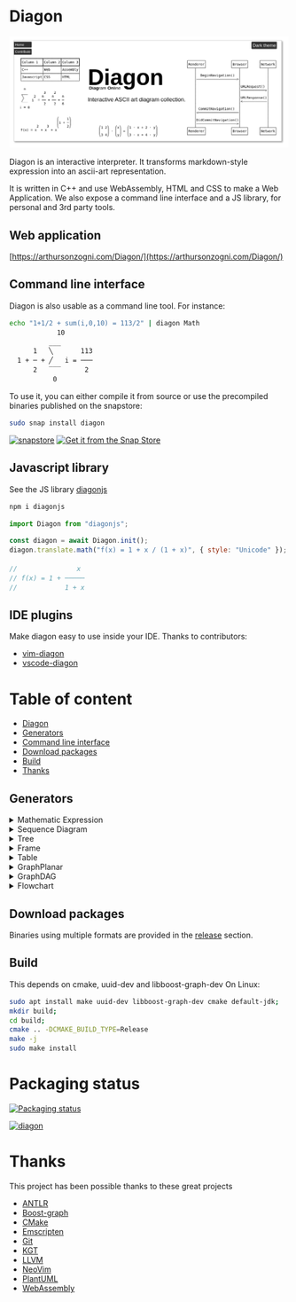 # Diagon

[![logo](./tools/logo.png)](https://arthursonzogni.com/Diagon/)

Diagon is an interactive interpreter. It transforms markdown-style expression
into an ascii-art representation.

It is written in C++ and use WebAssembly, HTML and CSS to make a Web
Application.
We also expose a command line interface and a JS library, for personal and 3rd party tools.

## Web application

[https://arthursonzogni.com/Diagon/](https://arthursonzogni.com/Diagon/)

## Command line interface

Diagon is also usable as a command line tool.
For instance:
```bash
echo "1+1/2 + sum(i,0,10) = 113/2" | diagon Math
            10         
          ___        
      1   ╲       113
  1 + ─ + ╱   i = ───
      2   ‾‾‾      2 
           0         
```
To use it, you can either compile it from source or use the precompiled binaries published on the snapstore:
~~~bash
sudo snap install diagon
~~~
[![snapstore](https://snapcraft.io/diagon/badge.svg)](https://snapcraft.io/diagon)
[![Get it from the Snap Store](https://snapcraft.io/static/images/badges/en/snap-store-white.svg)](https://snapcraft.io/diagon) 

## Javascript library
See the JS library [diagonjs](https://github.com/elmouradiaminedev/diagonjs)
```bash
npm i diagonjs
```
```js
import Diagon from "diagonjs";
```
```js
const diagon = await Diagon.init();
diagon.translate.math("f(x) = 1 + x / (1 + x)", { style: "Unicode" });

//               x
// f(x) = 1 + ─────
//            1 + x
```

## IDE plugins

Make diagon easy to use inside your IDE. Thanks to contributors:
- [vim-diagon](https://github.com/willchao612/vim-diagon)
- [vscode-diagon](https://github.com/ElmouradiAmine/vscode-diagon)

# Table of content
 * [Diagon](#diagon)
 * [Generators](#generators)
 * [Command line interface](#command-line-interface)
 * [Download packages](#download-packages)
 * [Build](#build)
 * [Thanks](#thanks)

## Generators

<details>
   <summary>Mathematic Expression</summary>

### Mathematic Expression
input:
~~~
f(x) = 1 + x / (1 + x)
~~~

output (Unicode):
~~~
             x  
f(x) = 1 + ─────
           1 + x
~~~

input:
~~~
sqrt(1+sqrt(1+x/2))
~~~

output (Unicode)
~~~
     _____________
    ╱        _____
   ╱        ╱    x
  ╱  1 +   ╱ 1 + ─
╲╱       ╲╱      2
~~~

input:
~~~
f(x) = 1 + x^2 + x^3 + x^(1+1/2)
~~~

output (Unicode):
~~~
                      ⎛    1⎞
                      ⎜1 + ─⎟
            2    3    ⎝    2⎠
f(x) = 1 + x  + x  + x       
~~~

input:
~~~
sum(i^2,i=0,n) = n^3/2+n^2/2+n/6
~~~

output (Unicode):
~~~
  n                   
 ___        3    2    
 ╲     2   n    n    n
 ╱    i  = ── + ── + ─
 ‾‾‾        2    2   6
i = 0                 
~~~

input:
~~~
int(x^2/2 * dx ,0,1) = 1/6
~~~

output (Unicode):
~~~
1            
⌠  2         
⎮ x         1
⎮ ── ⋅ dx = ─
⌡  2        6
0            
~~~

input:
~~~
[a;b] + [c;d] = [a+c; b+d]
~~~

output (Unicode):
~~~
⎛a⎞   ⎛c⎞   ⎛a + c⎞
⎜ ⎟ + ⎜ ⎟ = ⎜     ⎟
⎝b⎠   ⎝d⎠   ⎝b + d⎠
~~~

input:
~~~
[1,2;3,4] * [x;y] = [1*x+2*y; 3*x+4*y]
~~~

~~~
⎛1 2⎞   ⎛x⎞   ⎛1 ⋅ x + 2 ⋅ y⎞
⎜   ⎟ ⋅ ⎜ ⎟ = ⎜             ⎟
⎝3 4⎠   ⎝y⎠   ⎝3 ⋅ x + 4 ⋅ y⎠
~~~

</details>

<details>
   <summary> Sequence Diagram </summary>

### Sequence Diagram

input
~~~
Alice -> Bob: Hello Bob!
Alice <- Bob: Hello Alice!
~~~

Output (Unicode)
~~~
┌─────┐       ┌───┐
│Alice│       │Bob│
└──┬──┘       └─┬─┘
   │            │  
   │ Hello Bob! │  
   │───────────>│  
   │            │  
   │Hello Alice!│  
   │<───────────│  
┌──┴──┐       ┌─┴─┐
│Alice│       │Bob│
└─────┘       └───┘
~~~

Input
~~~
Renderer -> Browser: BeginNavigation()
Browser -> Network: URLRequest()
Browser <- Network: URLResponse()
Renderer <- Browser: CommitNavigation()
Renderer -> Browser: DidCommitNavigation()
~~~

Output (Unicode)
~~~
 ┌────────┐            ┌───────┐     ┌───────┐
 │Renderer│            │Browser│     │Network│
 └───┬────┘            └───┬───┘     └───┬───┘
     │                     │             │    
     │  BeginNavigation()  │             │    
     │────────────────────>│             │    
     │                     │             │    
     │                     │URLRequest() │    
     │                     │────────────>│    
     │                     │             │    
     │                     │URLResponse()│    
     │                     │<────────────│    
     │                     │             │    
     │ CommitNavigation()  │             │    
     │<────────────────────│             │    
     │                     │             │    
     │DidCommitNavigation()│             │    
     │────────────────────>│             │    
 ┌───┴────┐            ┌───┴───┐     ┌───┴───┐
 │Renderer│            │Browser│     │Network│
 └────────┘            └───────┘     └───────┘
~~~


Input
~~~
1) Renderer -> Browser: Message 1
2) Renderer <- Browser: Message 2

Renderer: 1<2
Browser: 2<1
~~~

Output (Unicode)
~~~
 ┌────────┐┌───────┐
 │Renderer││Browser│
 └───┬────┘└───┬───┘
     │         │    
     │──┐      │    
     │Message 2│    
     │<────────│    
     │  │      │    
     │Message 1│    
     │  └─────>│    
 ┌───┴────┐┌───┴───┐
 │Renderer││Browser│
 └────────┘└───────┘
~~~
   
</details>
   
<details>
   <summary>Tree</summary>

### Tree

Input
~~~
Linux
  Android
  Debian
    Ubuntu
      Lubuntu
      Kubuntu
      Xubuntu
      Xubuntu
    Mint
  Centos
  Fedora
~~~

Output (Style Unicode 1)
~~~
Linux
 ├─Android
 ├─Debian
 │  ├─Ubuntu
 │  │  ├─Lubuntu
 │  │  ├─Kubuntu
 │  │  ├─Xubuntu
 │  │  └─Xubuntu
 │  └─Mint
 ├─Centos
 └─Fedora
~~~

Output (Style ASCII 2)
~~~
Linux
 +--Android
 +--Debian
 |   +--Ubuntu
 |   |   +--Lubuntu
 |   |   +--Kubuntu
 |   |   +--Xubuntu
 |   |   `--Xubuntu
 |   `--Mint
 +--Centos
 `--Fedora
~~~

Output (Style Unicode right top)
~~~
───Linux─┬─Android
         ├─Debian─┬─Ubuntu─┬─Lubuntu
         │        │        ├─Kubuntu
         │        │        ├─Xubuntu
         │        │        └─Xubuntu
         │        └─Mint
         ├─Centos
         └─Fedora
~~~

Output (Style Unicode right center)
~~~
         ┌─Android
         │                 ┌─Lubuntu
         │                 ├─Kubuntu
         ├─Debian─┬─Ubuntu─┼─Xubuntu
───Linux─┤        │        └─Xubuntu
         │        └─Mint
         ├─Centos
         └─Fedora
~~~

</details>
<details>
   <summary>Frame</summary>

### Frame

Input
~~~
#include <iostream>
using namespace std;

int main() 
{
    cout << "Hello, World!";
    return 0;
}
~~~

Output
~~~
┌─┬────────────────────────────┐
│1│#include <iostream>         │
│2│using namespace std;        │
│3│                            │
│4│int main()                  │
│5│{                           │
│6│    cout << "Hello, World!";│
│7│    return 0;               │
│8│}                           │
└─┴────────────────────────────┘
~~~

</details>
<details>
   <summary>Table</summary>

Input
~~~
Column 1,Column 2,Column 3
C++,Web,Assembly
Javascript,CSS,HTML
~~~

Output (Style Unicode)
~~~
┌──────────┬────────┬────────┐
│Column 1  │Column 2│Column 3│
├──────────┼────────┼────────┤
│C++       │Web     │Assembly│
├──────────┼────────┼────────┤
│Javascript│CSS     │HTML    │
└──────────┴────────┴────────┘
~~~

</details>

<details>
   <summary>GraphPlanar</summary>

### GraphPlanar


Input
~~~
if -> "then A" -> end
if -> "then B" -> end
end -> loop -> if
~~~

Output (Unicode)
~~~
┌──────────┐     
│    if    │     
└△─┬──────┬┘     
 │ │     ┌▽─────┐
 │ │     │then A│
 │ │     └┬─────┘
 │┌▽─────┐│      
 ││then B││      
 │└┬─────┘│      
 │┌▽──────▽─┐    
 ││   end   │    
 │└┬────────┘    
┌┴─▽─┐           
│loop│           
└────┘           
~~~
   
</details>
   
<details>
   <summary>GraphDAG</summary>

### GraphDAG

Input:
```
socks -> shoes    
underwear -> shoes
underwear -> pants
pants -> shoes    
pants -> belt     
belt -> jacket    
shirt -> belt     
shirt -> tie      
tie -> jacket     
```

Output:
```
┌─────┐┌─────────┐┌─────┐     
│socks││underwear││shirt│     
└┬────┘└┬─┬──────┘└┬─┬──┘     
 │      │┌▽─────┐  │┌▽───────┐
 │      ││pants │  ││tie     │
 │      │└┬──┬──┘  │└┬───────┘
┌▽──────▽─▽┐┌▽─────▽┐│        
│shoes     ││belt   ││        
└──────────┘└┬──────┘│        
┌────────────▽───────▽┐       
│jacket               │       
└─────────────────────┘       
```
     
Input:
```
chrome -> content  
chrome -> blink    
chrome -> base     
                   
content -> blink   
content -> net     
content -> base    
                   
blink -> v8        
blink -> CC        
blink -> WTF       
blink -> skia      
blink -> base      
blink -> net       
                   
weblayer -> content
weblayer -> chrome 
weblayer -> base   
                   
net -> base        
WTF -> base        
```

Output
```
┌────────┐                     
│weblayer│                     
└┬─┬─┬───┘                     
 │ │┌▽────────────────────────┐
 │ ││chrome                   │
 │ │└┬─────┬─────────────────┬┘
 │┌▽─▽────┐│                 │ 
 ││content││                 │ 
 │└┬─┬─┬──┘│                 │ 
 │ │ │┌▽───▽──────────────┐  │ 
 │ │ ││blink              │  │ 
 │ │ │└┬──┬───┬─┬───┬───┬─┘  │ 
 │ │┌▽─▽┐┌▽──┐│┌▽─┐┌▽─┐┌▽───┐│ 
 │ ││net││WTF│││v8││CC││skia││ 
 │ │└┬──┘└┬──┘│└──┘└──┘└────┘│ 
┌▽─▽─▽────▽───▽──────────────▽┐
│base                         │
└─────────────────────────────┘
```

Input:
```
random -> pool_urbg              
random -> nonsecure_base         
random -> seed_sequence          
random -> distribution           
                                 
nonsecure_base -> pool_urbg      
nonsecure_base -> salted_seed_seq
                                 
seed_sequence -> pool_urbg       
seed_sequence -> salted_seed_seq 
seed_sequence -> seed_material   
                                 
distribution -> strings          
                                 
pool_urbg -> seed_material       
                                 
salted_seed_seq -> seed_material 
                                 
seed_material -> strings         
```

Output:
```
┌───────────────────────────────┐             
│random                         │             
└┬─────────────┬─────────────┬─┬┘             
┌▽───────────┐┌▽────────────┐│┌▽─────────────┐
│distribution││seed_sequence│││nonsecure_base│
└┬───────────┘└┬───┬───────┬┘│└┬┬────────────┘
 │             │  ┌│───────│─│─│┘             
 │ ┌───────────┘  ││       │ │┌┘              
 │ │┌─────────────▽▽┐┌─────▽─▽▽┐              
 │ ││salted_seed_seq││pool_urbg│              
 │ │└┬──────────────┘└┬────────┘              
 │┌▽─▽────────────────▽┐                      
 ││seed_material       │                      
 │└┬───────────────────┘                      
┌▽─▽────┐                                     
│strings│                                     
└───────┘                                     
```
   
</details>

<details>
   <summary>Flowchart</summary>

### Flowchart

Input:
```
if ("DO YOU UNDERSTAND FLOW CHARTS?")                
  "GOOD!";                                           
else if ("OKAY, YOU SEE THE LINE LABELED 'YES'?") {  
  if ("... AND YOU CAN SEE THE ONES LABELED 'NO'?") {
    "GOOD";                                          
  } else {                                           
    if ("BUT YOU JUST FOLLOWED THEM TWICE?")         
      noop;                                          
    else                                             
      noop;                                          
    "(THAT WASN'T A QUESTION)";                      
    "SCREW IT"                                       
  }                                                  
} else {                                             
  if ("BUT YOU SEE THE ONES LABELED 'NO'?") {        
    return "WAIT, WHAT?";                            
  } else {                                           
    "LISTEN.";                                       
    return "I HATE YOU";                             
  }                                                  
}                                                    
                                                     
"LET'S GO DRING";                                    
"HEY, I SHOULD TRY INSTALLING FREEBSD!"              
```

Output:
```
   _________________                                                              
  ╱                 ╲                                                     ┌─────┐ 
 ╱ DO YOU UNDERSTAND ╲____________________________________________________│GOOD!│ 
 ╲ FLOW CHARTS?      ╱yes                                                 └──┬──┘ 
  ╲_________________╱                                                        │    
           │no                                                               │    
  _________▽_________                    ______________________              │    
 ╱                   ╲                  ╱                      ╲    ┌────┐   │    
╱ OKAY, YOU SEE THE   ╲________________╱ ... AND YOU CAN SEE    ╲___│GOOD│   │    
╲ LINE LABELED 'YES'? ╱yes             ╲ THE ONES LABELED 'NO'? ╱yes└──┬─┘   │    
 ╲___________________╱                  ╲______________________╱       │     │    
           │no                                     │no                 │     │    
   ________▽_________                     _________▽__________         │     │    
  ╱                  ╲    ┌───────────┐  ╱                    ╲        │     │    
 ╱ BUT YOU SEE THE    ╲___│WAIT, WHAT?│ ╱ BUT YOU JUST         ╲___    │     │    
 ╲ ONES LABELED 'NO'? ╱yes└───────────┘ ╲ FOLLOWED THEM TWICE? ╱yes│   │     │    
  ╲__________________╱                   ╲____________________╱    │   │     │    
           │no                                     │no             │   │     │    
       ┌───▽───┐                                   │               │   │     │    
       │LISTEN.│                                   └───────┬───────┘   │     │    
       └───┬───┘                                    ┌──────▽─────┐     │     │    
     ┌─────▽────┐                                   │(THAT WASN'T│     │     │    
     │I HATE YOU│                                   │A QUESTION) │     │     │    
     └──────────┘                                   └──────┬─────┘     │     │    
                                                      ┌────▽───┐       │     │    
                                                      │SCREW IT│       │     │    
                                                      └────┬───┘       │     │    
                                                           └─────┬─────┘     │    
                                                                 │           │    
                                                                 └─────┬─────┘    
                                                               ┌───────▽──────┐   
                                                               │LET'S GO DRING│   
                                                               └───────┬──────┘   
                                                             ┌─────────▽─────────┐
                                                             │HEY, I SHOULD TRY  │
                                                             │INSTALLING FREEBSD!│
                                                             └───────────────────┘
```


   
</details>

## Download packages

Binaries using multiple formats are provided in the [release](https://github.com/ArthurSonzogni/Diagon/releases) section.

## Build

This depends on cmake, uuid-dev and libboost-graph-dev
On Linux:
```sh
sudo apt install make uuid-dev libboost-graph-dev cmake default-jdk;
mkdir build;
cd build;
cmake .. -DCMAKE_BUILD_TYPE=Release
make -j
sudo make install 
```
            
# Packaging status

[![Packaging status](https://repology.org/badge/vertical-allrepos/diagon.svg)](https://repology.org/project/diagon/versions)

[![diagon](https://snapcraft.io/diagon/badge.svg)](https://snapcraft.io/diagon)

# Thanks

This project has been possible thanks to these great projects
 * [ANTLR](http://www.antlr.org/)
 * [Boost-graph](https://www.boost.org/doc/libs/1_66_0/libs/graph/doc/)
 * [CMake](https://cmake.org/)
 * [Emscripten](https://github.com/kripken/emscripten)
 * [Git](https://git-scm.com/)
 * [KGT](https://github.com/katef/kgt)
 * [LLVM](https://llvm.org/)
 * [NeoVim](https://neovim.io/)
 * [PlantUML](http://plantuml.com/)
 * [WebAssembly](https://webassembly.org/)
